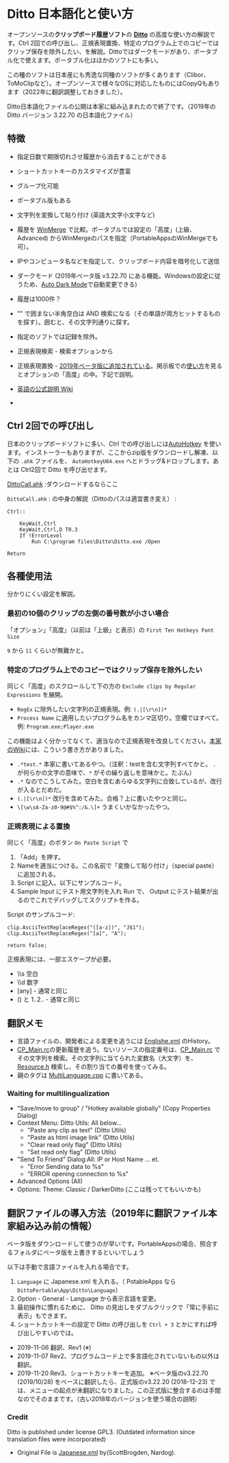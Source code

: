 # Ditto 日本語化と使い方
オープンソースの**クリップボード履歴ソフト**の [**Ditto**](https://ditto-cp.sourceforge.io/) の高度な使い方の解説です。Ctrl 2回での呼び出し、正規表現置換、特定のプログラム上でのコピーではクリップ保存を除外したい、を解説。Dittoではダークモードがあり、ポータブル化で使えます。ポータブル化はほかのソフトにも多い。

この種のソフトは日本産にも秀逸な同種のソフトが多くあります（Clibor、ToMoClipなど）。オープンソースで様々なOSに対応したものにはCopyQもあります（2022年に翻訳調整しておきました）。

Ditto日本語化ファイルの公開は本家に組み込まれたので終了です。（2019年の Ditto バージョン 3.22.70 の日本語化ファイル）

## 特徴
- 指定日数で期限切れさせ履歴から消去することができる
- ショートカットキーのカスタマイズが豊富
- グループ化可能
- ポータブル版もある
- 文字列を変換して貼り付け (英語大文字小文字など)
- 履歴を [WinMerge](https://winmergejp.bitbucket.io/) で比較。ポータブルでは設定の「高度」(上級、Advanced) からWinMergeのパスを指定（PortableAppsのWinMergeでも可）。
- IPやコンピュータ名などを指定して、クリップボード内容を暗号化して送信
- ダークモード (2019年ベータ版 v3.22.70 にある機能。Windowsの設定に従うため、[Auto Dark Mode](https://github.com/Armin2208/Windows-Auto-Night-Mode)で自動変更できる)

- 履歴は1000件？
- "" で囲まない半角空白は AND 検索になる（その単語が両方ヒットするものを探す）。囲むと、その文字列通りに探す。
- 指定のソフトでは記録を除外。
- 正規表現検索 - 検索オプションから
- 正規表現置換 - [2019年ベータ版に追加されている](https://sourceforge.net/p/ditto-cp/ditto/ci/0fbe9a6625b45dd20ac5ad27d93998bc2c8f86d5/)。掲示板での[使い方](https://sourceforge.net/p/ditto-cp/discussion/287510/thread/2e47593585/)を見るとオプションの「高度」の中。下記で説明。

- [英語の公式説明 Wiki](https://github.com/sabrogden/Ditto/wiki)
- []()

## Ctrl 2回での呼び出し
日本のクリップボードソフトに多い、Ctrl での呼び出しには[AutoHotkey](https://autohotkey.com/download/) を使います。インストーラーもありますが、ここからzip版をダウンロードし解凍、以下の `.ahk` ファイルを、 `AutoHotkeyU64.exe` へとドラッグ&ドロップします。あとは Ctrl2回で Ditto を呼び出せます。

[DittoCall.ahk](DittoCall.ahk) :ダウンロードするならここ

`DittoCall.ahk` : の中身の解説（Dittoのパスは適宜書き変え） : 
```
Ctrl::

    KeyWait,Ctrl
    KeyWait,Ctrl,D T0.3
    If !ErrorLevel
        Run C:\program files\Ditto\Ditto.exe /Open

Return
```

## 各種使用法
分かりにくい設定を解説。

### 最初の10個のクリップの左側の番号数が小さい場合
「オプション」「高度」（以前は「上級」と表示）の `First Ten Hotkeys Font Size`

`9` から `11` くらいが無難かと。

### 特定のプログラム上でのコピーではクリップ保存を除外したい
同じく「高度」のスクロールして下の方の `Exclude clips by Regular Expressions` を展開。

* `RegEx` に除外したい文字列の正規表現。例: `(.|[\r\n])*`
* `Process Name` に適用したいプログラム名をカンマ区切り。空欄ではすべて。例: `Program.exe;Player.exe`

この機能はよく分かってなくて、適当なので正規表現を改良してください。[本家のWiki](https://sourceforge.net/p/ditto-cp/wiki/Excluding%20clip%20from%20saving/)には、こういう書き方がありました。

* `.*test.*` 本家に書いてあるやつ。（注釈：testを含む文字列すべてかと。 `.` が何らかの文字の意味で、`*` がその繰り返しを意味かと。たぶん）
* `.*` なのでこうしてみた。空白を含むあらゆる文字列に合致しているが、改行が入るとだめだ。
* `(.|[\r\n])*` 改行を含めてみた。合格？上に書いたやつと同じ。
* `\[\w\sA-Za-z0-9@#$%^:/&.\]+` うまくいかなかったやつ。

### 正規表現による置換
同じく「高度」のボタン `On Paste Script` で
1. 「Add」を押す。
2. Nameを適当につける。この名前で「変換して貼り付け」（special paste）に追加される。
3. Script に記入。以下にサンプルコード。
4. Sample Input にテスト用文字列を入れ Run で、 Output にテスト結果が出るのでこれでデバッグしてスクリプトを作る。

Script のサンプルコード:
```
clip.AsciiTextReplaceRegex("([a-z])", "J$1");
clip.AsciiTextReplaceRegex("[a]", "A");

return false;
```

正規表現には、一部エスケープが必要。
* \\\\s 空白
* \\\\d 数字
* [any] - 通常と同じ
* () と $1..$2.. - 通常と同じ

## 翻訳メモ
- 言語ファイルの、開発者による変更を追うには [Englishe.xml](https://github.com/sabrogden/Ditto/blob/master/Debug/Language/English.xml) のHistory。
- [CP_Main.rc](
https://github.com/sabrogden/Ditto/blob/master/CP_Main.rc)の更新履歴を追う。ないリソースの指定番号は、[CP_Main.rc](
https://github.com/sabrogden/Ditto/blob/master/CP_Main.rc) でその文字列を検索。その文字列に当てられた変数名（大文字）を、[Resource.h](https://github.com/sabrogden/Ditto/blob/master/Resource.h) 検索し、その割り当ての番号を使ってみる。
- 親のタグは [MultiLanguage.cpp](https://github.com/sabrogden/Ditto/blob/master/MultiLanguage.cpp) に書いてある。

### Waiting for multilingualization
- "Save/move to group" / "Hotkey available globally" (Copy Properties Dialog)
- Context Menu: Ditto Utils: All below...
    - "Paste any clip as text" (Ditto Utils)
    - "Paste as html image link" (Ditto Utils)
    - "Clear read only flag" (Ditto Utils)
    - "Set read only flag" (Ditto Utils)
- "Send To Friend" Dialog:All: IP or Host Name ... et.
    - "Error Sending data to %s"
    - "ERROR opening connection to %s"
- Advanced Options (All)
- Options: Theme: Classic / DarkerDitto (ここは残っててもいいかも)

## 翻訳ファイルの導入方法（2019年に翻訳ファイル本家組み込み前の情報）
ベータ版をダウンロードして使うのが早いです。PortableAppsの場合、照合するフォルダにベータ版を上書きするといいでしょう

以下は手動で言語ファイルを入れる場合です。

1. `Language` に Japanese.xml を入れる。（ PotableApps なら `DittoPortable\App\Ditto\Language`） 
2. Option - General - Language から表示言語を変更。
3. 最初操作に慣れるために、 Ditto の見出しをダブルクリックで「常に手前に表示」もできます。
4. ショートカットキーの設定で Ditto の呼び出しを  `Ctrl + 3` とかにすれば呼び出しやすいのでは。

- 2019-11-06 翻訳、Rev1 (※)
- 2019-11-07 Rev2、プログラムコード上で多言語化されていないもの以外は翻訳。
- 2019-11-20 Rev3、ショートカットキーを追加。
※ベータ版のv3.22.70 (2019/10/28) をベースに翻訳したら、正式版のv3.22.20 (2018-12-23) では、メニューの起点が未翻訳になりました。この正式版に整合するのは手間なのでそのままです。（古い2018年のバージョンを使う場合の説明）

### Credit
Ditto is published under license GPL3. (Outdated information since translation files were incorporated)

- Original File is  [Japanese.xml](https://github.com/sabrogden/Ditto/blob/master/Debug/Language/Japanese.xml) by(ScottBrogden, Nardog).

